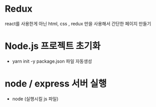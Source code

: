 # Redux
react를 사용한게 아닌
html, css , redux 만을 사용해서 간단한 페이지 만들기


# Node.js 프로젝트 초기화
- yarn init -y
package.json 파일 자동생성

# node / express 서버 실행
- node (실행시킬 js 파일)